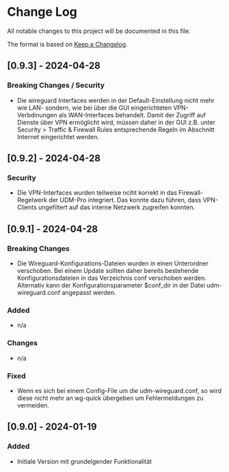 # Change Log
All notable changes to this project will be documented in this file.
 
The format is based on [Keep a Changelog](http://keepachangelog.com/).

## [0.9.3] - 2024-04-28 

### Breaking Changes / Security

- Die wireguard Interfaces werden in der Default-Einstellung nicht mehr wie LAN- sondern, wie bei über 
  die GUI eingerichteten VPN-Verbdinungen als WAN-Interfaces behandelt. Damit der Zugriff auf Dienste 
  über VPN ermöglicht wird, müssen daher in der GUI z.B. unter Security > Traffic & Firewall Rules 
  entsprechende Regeln im Abschnitt Internet eingerichtet werden.


## [0.9.2] - 2024-04-28 

### Security

- Die VPN-Interfaces wurden teilweise nciht korrekt in das Firewall-Regelwerk der UDM-Pro integriert. Das 
  konnte dazu führen, dass VPN-Clients ungefiltert auf das interne Netzwerk zugreifen konnten.  


## [0.9.1] - 2024-04-28 

### Breaking Changes

- Die Wireguard-Konfigurations-Dateien wurden in einen Unterordner verschoben. Bei einem Update sollten
  daher bereits bestehende Konfigurationsdateien in das Verzeichnis conf verschoben werden. Alternativ kann 
  der Konfigurationsparameter $conf_dir in der Datei udm-wireguard.conf angepasst werden. 

### Added

-  n/a

### Changes

-  n/a

### Fixed
 
- Wenn es sich bei einem Config-File um die udm-wireguard.conf, so wird diese nicht mehr an wg-quick übergeben
  um Fehlermeldungen zu vermeiden.

## [0.9.0] - 2024-01-19
 
### Added

- Initiale Version mit grundelgender Funktionalität
